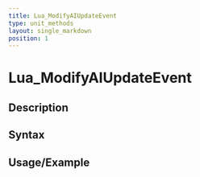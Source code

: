 ```yaml
---
title: Lua_ModifyAIUpdateEvent
type: unit_methods
layout: single_markdown
position: 1
---
```


# Lua_ModifyAIUpdateEvent

## Description

## Syntax

## Usage/Example


